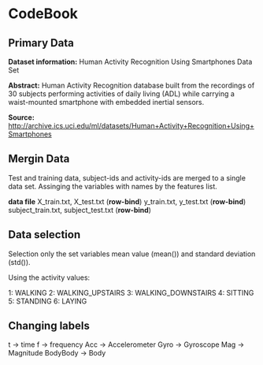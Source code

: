 # CodeBook
## Primary Data

**Dataset information:** Human Activity Recognition Using Smartphones Data Set

**Abstract:** Human Activity Recognition database built from the recordings of 30 subjects performing activities of daily living (ADL) while carrying a waist-mounted smartphone with embedded inertial sensors.

**Source:** http://archive.ics.uci.edu/ml/datasets/Human+Activity+Recognition+Using+Smartphones

## Mergin Data

Test and training data, subject-ids and activity-ids are merged to a single data set. Assinging the variables with names by the features list.

**data file**
X_train.txt, X_test.txt (**row-bind**)
y_train.txt, y_test.txt (**row-bind**)
subject_train.txt, subject_test.txt (**row-bind**)

## Data selection

Selection only the set variables mean value (mean()) and standard deviation (std()).

Using the activity values:

1: WALKING
2: WALKING_UPSTAIRS
3: WALKING_DOWNSTAIRS
4: SITTING
5: STANDING
6: LAYING

## Changing labels

t -> time
f -> frequency
Acc -> Accelerometer
Gyro -> Gyroscope
Mag -> Magnitude
BodyBody -> Body
